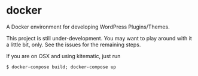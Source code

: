 # docker
A Docker environment for developing WordPress Plugins/Themes.

This project is still under-development. You may want to play around with it a little bit, only. See the issues for the remaining steps.

If you are on OSX and using kitematic, just run

```
$ docker-compose build; docker-compose up
```
